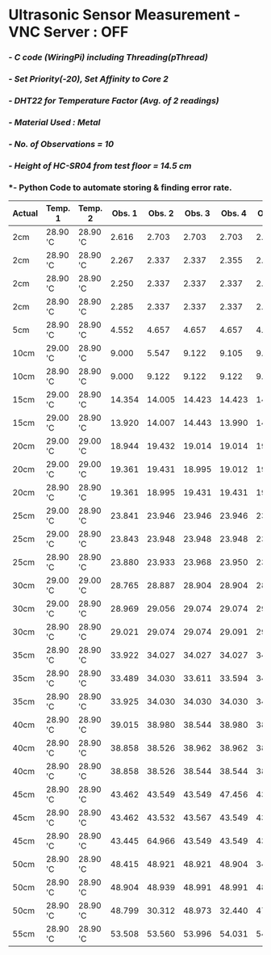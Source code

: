 # **Ultrasonic Sensor Measurement - VNC Server : OFF**
### *- C code (WiringPi) including Threading(pThread)*
### *- Set Priority(-20), Set Affinity to Core 2*
### *- DHT22 for Temperature Factor (Avg. of 2 readings)*
### *- Material Used : Metal*
### *- No. of Observations = 10*
### *- Height of HC-SR04 from test floor = 14.5 cm*
### *- Python Code to automate storing & finding error rate.

Actual | Temp. 1 | Temp. 2 | Obs. 1 | Obs. 2 | Obs. 3 | Obs. 4 | Obs. 5 | Obs. 6 | Obs. 7 | Obs. 8 | Obs. 9 | Obs. 10 | Repeat Value | Error Rate
---- | ---- | ---- | ---- | ---- | ---- | ---- | ---- | ---- | ---- | ---- | ---- | ---- | ---- | ----
 2cm | 28.90 'C | 28.90 'C | 2.616 | 2.703 | 2.703 | 2.703 | 2.703 | 2.703 | 2.703 | 2.703 | 2.686 | 2.703 | 2.703 | 0.703 
 2cm | 28.90 'C | 28.90 'C | 2.267 | 2.337 | 2.337 | 2.355 | 2.337 | 2.337 | 2.337 | 2.337 | 2.337 | 2.337 | 2.337 | 0.337 
 2cm | 28.90 'C | 28.90 'C | 2.250 | 2.337 | 2.337 | 2.337 | 2.337 | 2.320 | 2.337 | 10.185 | 2.337 | 2.354 | 2.337 | 0.337 
 2cm | 28.90 'C | 28.90 'C | 2.285 | 2.337 | 2.337 | 2.337 | 2.320 | 2.337 | 2.337 | 2.337 | 2.337 | 2.337 | 2.337 | 0.337 
 5cm | 28.90 'C | 28.90 'C | 4.552 | 4.657 | 4.657 | 4.657 | 4.657 | 4.657 | 4.657 | 4.657 | 4.657 | 4.657 | 4.656 | -0.344 
 10cm | 29.00 'C | 28.90 'C | 9.000 | 5.547 | 9.122 | 9.105 | 9.105 | 9.105 | 9.122 | 9.105 | 9.122 | 9.122 | 9.122 | -0.878 
 10cm | 28.90 'C | 28.90 'C | 9.000 | 9.122 | 9.122 | 9.122 | 9.105 | 9.105 | 9.105 | 9.122 | 9.122 | 9.105 | 9.122 | -0.878 
 15cm | 29.00 'C | 28.90 'C | 14.354 | 14.005 | 14.423 | 14.423 | 14.423 | 13.987 | 14.423 | 13.987 | 14.005 | 13.987 | 14.423 | -0.577 
 15cm | 29.00 'C | 28.90 'C | 13.920 | 14.007 | 14.443 | 13.990 | 14.007 | 14.408 | 14.443 | 14.408 | 14.007 | 14.007 | 14.007 | -0.993 
 20cm | 29.00 'C | 29.00 'C | 18.944 | 19.432 | 19.014 | 19.014 | 19.014 | 18.979 | 19.014 | 19.014 | 19.014 | 19.014 | 19.013 | -0.987 
 20cm | 29.00 'C | 29.00 'C | 19.361 | 19.431 | 18.995 | 19.012 | 19.448 | 18.995 | 19.448 | 19.431 | 19.431 | 19.448 | 19.430 | -0.570 
 20cm | 28.90 'C | 28.90 'C | 19.361 | 18.995 | 19.431 | 19.431 | 19.431 | 19.431 | 19.431 | 19.448 | 19.431 | 19.448 | 19.430 | -0.570 
 25cm | 29.00 'C | 28.90 'C | 23.841 | 23.946 | 23.946 | 23.946 | 23.946 | 23.946 | 23.963 | 23.946 | 23.963 | 23.946 | 23.946 | -1.054 
 25cm | 29.00 'C | 28.90 'C | 23.843 | 23.948 | 23.948 | 23.948 | 23.948 | 23.966 | 23.948 | 23.948 | 23.948 | 23.966 | 23.948 | -1.052 
 25cm | 28.90 'C | 28.90 'C | 23.880 | 23.933 | 23.968 | 23.950 | 23.968 | 23.950 | 23.950 | 23.950 | 23.950 | 23.968 | 23.950 | -1.050 
 30cm | 29.00 'C | 29.00 'C | 28.765 | 28.887 | 28.904 | 28.904 | 28.904 | 28.904 | 28.904 | 28.869 | 28.869 | 28.904 | 28.904 | -1.096 
 30cm | 29.00 'C | 28.90 'C | 28.969 | 29.056 | 29.074 | 29.074 | 29.091 | 29.056 | 29.074 | 29.074 | 29.422 | 29.074 | 29.073 | -0.927 
 30cm | 28.90 'C | 28.90 'C | 29.021 | 29.074 | 29.074 | 29.091 | 29.074 | 29.091 | 29.056 | 29.074 | 29.091 | 29.074 | 29.073 | -0.927 
 35cm | 28.90 'C | 28.90 'C | 33.922 | 34.027 | 34.027 | 34.027 | 34.009 | 33.591 | 33.608 | 33.608 | 33.591 | 34.027 | 34.026 | -0.974 
 35cm | 28.90 'C | 28.90 'C | 33.489 | 34.030 | 33.611 | 33.594 | 34.030 | 34.030 | 34.030 | 34.030 | 34.030 | 34.012 | 34.029 | -0.971 
 35cm | 28.90 'C | 28.90 'C | 33.925 | 34.030 | 34.030 | 34.030 | 34.030 | 34.030 | 22.971 | 34.030 | 34.012 | 34.030 | 34.029 | -0.971 
 40cm | 28.90 'C | 28.90 'C | 39.015 | 38.980 | 38.544 | 38.980 | 38.980 | 38.492 | 38.980 | 38.962 | 38.962 | 38.980 | 38.979 | -1.021 
 40cm | 28.90 'C | 28.90 'C | 38.858 | 38.526 | 38.962 | 38.962 | 38.544 | 38.561 | 38.980 | 38.980 | 38.980 | 38.980 | 38.979 | -1.021 
 40cm | 28.90 'C | 28.90 'C | 38.858 | 38.526 | 38.544 | 38.544 | 38.962 | 38.962 | 38.962 | 38.544 | 38.962 | 38.544 | 38.543 | -1.457 
 45cm | 28.90 'C | 28.90 'C | 43.462 | 43.549 | 43.549 | 47.456 | 43.549 | 43.514 | 43.567 | 43.549 | 43.549 | 43.985 | 43.549 | -1.451 
 45cm | 28.90 'C | 28.90 'C | 43.462 | 43.532 | 43.567 | 43.549 | 43.549 | 43.567 | 43.549 | 43.985 | 43.549 | 43.985 | 43.549 | -1.451 
 45cm | 28.90 'C | 28.90 'C | 43.445 | 64.966 | 43.549 | 43.549 | 43.549 | 43.549 | 43.985 | 43.968 | 43.985 | 44.003 | 43.549 | -1.451 
 50cm | 28.90 'C | 28.90 'C | 48.415 | 48.921 | 48.921 | 48.904 | 34.149 | 45.747 | 36.468 | 43.183 | 37.689 | 42.329 | 48.921 | -1.079 
 50cm | 28.90 'C | 28.90 'C | 48.904 | 48.939 | 48.991 | 48.991 | 48.555 | 48.921 | 48.939 | 48.555 | 48.991 | 48.555 | 48.990 | -1.010 
 50cm | 28.90 'C | 28.90 'C | 48.799 | 30.312 | 48.973 | 32.440 | 47.508 | 33.347 | 46.200 | 34.219 | 45.503 | 35.562 | 48.798 | -1.202 
 55cm | 28.90 'C | 28.90 'C | 53.508 | 53.560 | 53.996 | 54.031 | 54.014 | 53.979 | 53.996 | 53.979 | 53.979 | 53.578 | 53.978 | -1.022 
 